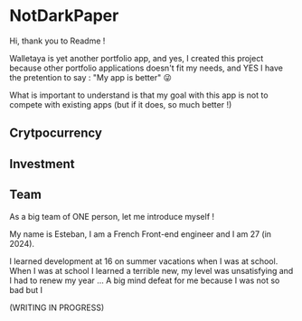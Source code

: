 # NotDarkPaper

Hi, thank you to Readme !

Walletaya is yet another portfolio app, and yes, I created this project because other portfolio applications doesn't fit my needs, and YES I have the pretention to say : "My app is better" 😜

What is important to understand is that my goal with this app is not to compete with existing apps (but if it does, so much better !)

## Crytpocurrency

## Investment 

## Team

As a big team of ONE person, let me introduce myself !


My name is Esteban, I am a French Front-end engineer and I am 27 (in 2024).

I learned development at 16 on summer vacations when I was at school. When I was at school I learned a terrible new, my level was unsatisfying and I had to renew my year ... A big mind defeat for me because I was not so bad but I 

(WRITING IN PROGRESS)